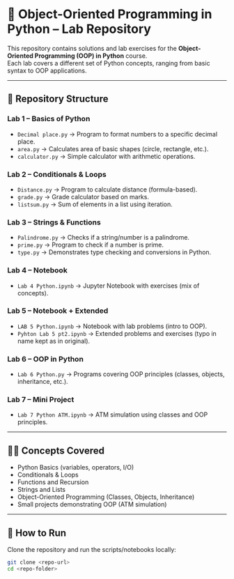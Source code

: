 # 🐍 Object-Oriented Programming in Python – Lab Repository

This repository contains solutions and lab exercises for the **Object-Oriented Programming (OOP) in Python** course.  
Each lab covers a different set of Python concepts, ranging from basic syntax to OOP applications.

---

## 📂 Repository Structure

### Lab 1 – Basics of Python
- `Decimal place.py` → Program to format numbers to a specific decimal place.  
- `area.py` → Calculates area of basic shapes (circle, rectangle, etc.).  
- `calculator.py` → Simple calculator with arithmetic operations.  

### Lab 2 – Conditionals & Loops
- `Distance.py` → Program to calculate distance (formula-based).  
- `grade.py` → Grade calculator based on marks.  
- `listsum.py` → Sum of elements in a list using iteration.  

### Lab 3 – Strings & Functions
- `Palindrome.py` → Checks if a string/number is a palindrome.  
- `prime.py` → Program to check if a number is prime.  
- `type.py` → Demonstrates type checking and conversions in Python.  

### Lab 4 – Notebook
- `Lab 4 Python.ipynb` → Jupyter Notebook with exercises (mix of concepts).  

### Lab 5 – Notebook + Extended
- `LAB 5 Python.ipynb` → Notebook with lab problems (intro to OOP).  
- `Pyhton Lab 5 pt2.ipynb` → Extended problems and exercises (typo in name kept as in original).  

### Lab 6 – OOP in Python
- `Lab 6 Python.py` → Programs covering OOP principles (classes, objects, inheritance, etc.).  

### Lab 7 – Mini Project
- `Lab 7 Python ATM.ipynb` → ATM simulation using classes and OOP principles.  

---

## 🧑‍💻 Concepts Covered
- Python Basics (variables, operators, I/O)
- Conditionals & Loops
- Functions and Recursion
- Strings and Lists
- Object-Oriented Programming (Classes, Objects, Inheritance)
- Small projects demonstrating OOP (ATM simulation)

---

## 🚀 How to Run
Clone the repository and run the scripts/notebooks locally:

```bash
git clone <repo-url>
cd <repo-folder>
